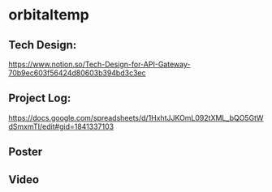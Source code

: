 ﻿# orbitaltemp
## Tech Design:
https://www.notion.so/Tech-Design-for-API-Gateway-70b9ec603f56424d80603b394bd3c3ec 
## Project Log:
https://docs.google.com/spreadsheets/d/1HxhtJJKOmL092tXML_bQO5GtWdSmxmTI/edit#gid=1841337103 
## Poster
## Video

